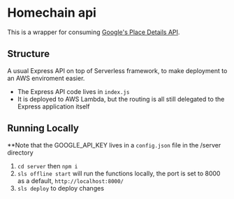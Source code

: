 # Homechain api 

This is a wrapper for consuming [Google's Place Details API](https://developers.google.com/maps/documentation/places/web-service/details#PlaceDetailsRequests).

## Structure

A usual Express API on top of Serverless framework, to make deployment to an AWS enviroment easier.
- The Express API code lives in `index.js`
- It is deployed to AWS Lambda, but the routing is all still delegated to the Express application itself 

## Running Locally
**Note that the GOOGLE_API_KEY lives in a `config.json` file in the /server directory

1. `cd server` then `npm i`
2. `sls offline start` will run the functions locally, the port is set to 8000 as a default, `http://localhost:8000/`
3. `sls deploy` to deploy changes


